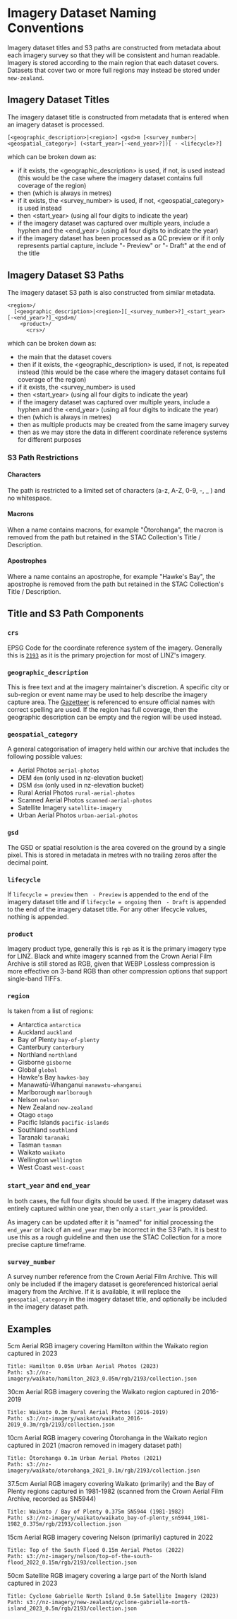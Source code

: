# Imagery Dataset Naming Conventions

Imagery dataset titles and S3 paths are constructed from metadata about each imagery survey so that they will be consistent and human readable. Imagery is stored according to the main region that each dataset covers. Datasets that cover two or more full regions may instead be stored under `new-zealand`.

## Imagery Dataset Titles

The imagery dataset title is constructed from metadata that is entered when an imagery dataset is processed.

```
[<geographic_description>|<region>] <gsd>m [<survey_number>|<geospatial_category>] (<start_year>[-<end_year>?])[ - <lifecycle>?]
```

which can be broken down as:

- if it exists, the <geographic_description> is used, if not, <region> is used instead (this would be the case where the imagery dataset contains full coverage of the region)
- then <gsd> (which is always in metres)
- if it exists, the <survey_number> is used, if not, <geospatial_category> is used instead
- then <start_year> (using all four digits to indicate the year)
- if the imagery dataset was captured over multiple years, include a hyphen and the <end_year> (using all four digits to indicate the year)
- if the imagery dataset has been processed as a QC preview or if it only represents partial capture, include "- Preview" or "- Draft" at the end of the title

## Imagery Dataset S3 Paths

The imagery dataset S3 path is also constructed from similar metadata.

```
<region>/
  [<geographic_description>|<region>][_<survey_number>?]_<start_year>[-<end_year>?]_<gsd>m/
    <product>/
      <crs>/
```

which can be broken down as:

- the main <region> that the dataset covers
- then if it exists, the <geographic_description> is used, if not, <region> is repeated instead (this would be the case where the imagery dataset contains full coverage of the region)
- if it exists, the <survey_number> is used
- then <start_year> (using all four digits to indicate the year)
- if the imagery dataset was captured over multiple years, include a hyphen and the <end_year> (using all four digits to indicate the year)
- then <gsd> (which is always in metres)
- then <product> as multiple products may be created from the same imagery survey
- then <crs> as we may store the data in different coordinate reference systems for different purposes

### S3 Path Restrictions

#### Characters

The path is restricted to a limited set of characters (a-z, A-Z, 0-9, -, \_ ) and no whitespace.

#### Macrons

When a name contains macrons, for example "Ōtorohanga", the macron is removed from the path but retained in the STAC Collection's Title / Description.

#### Apostrophes

Where a name contains an apostrophe, for example "Hawke's Bay", the apostrophe is removed from the path but retained in the STAC Collection's Title / Description.

## Title and S3 Path Components

### `crs`

EPSG Code for the coordinate reference system of the imagery. Generally this is [`2193`](https://epsg.io/2193) as it is the primary projection for most of LINZ's imagery.

### `geographic_description`

This is free text and at the imagery maintainer's discretion. A specific city or sub-region or event name may be used to help describe the imagery capture area. The [Gazetteer](https://gazetteer.linz.govt.nz/) is referenced to ensure official names with correct spelling are used. If the region has full coverage, then the geographic description can be empty and the region will be used instead.

### `geospatial_category`

A general categorisation of imagery held within our archive that includes the following possible values:

- Aerial Photos `aerial-photos`
- DEM `dem` (only used in nz-elevation bucket)
- DSM `dsm` (only used in nz-elevation bucket)
- Rural Aerial Photos `rural-aerial-photos`
- Scanned Aerial Photos `scanned-aerial-photos`
- Satellite Imagery `satellite-imagery`
- Urban Aerial Photos `urban-aerial-photos`

### `gsd`

The GSD or spatial resolution is the area covered on the ground by a single pixel. This is stored in metadata in metres with no trailing zeros after the decimal point.

### `lifecycle`

If `lifecycle = preview` then ` - Preview` is appended to the end of the imagery dataset title and if `lifecycle = ongoing` then ` - Draft` is appended to the end of the imagery dataset title. For any other lifecycle values, nothing is appended.

### `product`

Imagery product type, generally this is `rgb` as it is the primary imagery type for LINZ. Black and white imagery scanned from the Crown Aerial Film Archive is still stored as RGB, given that WEBP Lossless compression is more effective on 3-band RGB than other compression options that support single-band TIFFs.

### `region`

Is taken from a list of regions:

- Antarctica `antarctica`
- Auckland `auckland`
- Bay of Plenty `bay-of-plenty`
- Canterbury `canterbury`
- Northland `northland`
- Gisborne `gisborne`
- Global `global`
- Hawke's Bay `hawkes-bay`
- Manawatū-Whanganui `manawatu-whanganui`
- Marlborough `marlborough`
- Nelson `nelson`
- New Zealand `new-zealand`
- Otago `otago`
- Pacific Islands `pacific-islands`
- Southland `southland`
- Taranaki `taranaki`
- Tasman `tasman`
- Waikato `waikato`
- Wellington `wellington`
- West Coast `west-coast`

### `start_year` and `end_year`

In both cases, the full four digits should be used. If the imagery dataset was entirely captured within one year, then only a `start_year` is provided.

As imagery can be updated after it is "named" for initial processing the `end_year` or lack of an `end_year` may be incorrect in the S3 Path. It is best to use this as a rough guideline and then use the STAC Collection for a more precise capture timeframe.

### `survey_number`

A survey number reference from the Crown Aerial Film Archive. This will only be included if the imagery dataset is georeferenced historical aerial imagery from the Archive. If it is available, it will replace the `geospatial_category` in the imagery dataset title, and optionally be included in the imagery dataset path.

## Examples

5cm Aerial RGB imagery covering Hamilton within the Waikato region captured in 2023

```
Title: Hamilton 0.05m Urban Aerial Photos (2023)
Path: s3://nz-imagery/waikato/hamilton_2023_0.05m/rgb/2193/collection.json
```

30cm Aerial RGB imagery covering the Waikato region captured in 2016-2019

```
Title: Waikato 0.3m Rural Aerial Photos (2016-2019)
Path: s3://nz-imagery/waikato/waikato_2016-2019_0.3m/rgb/2193/collection.json
```

10cm Aerial RGB imagery covering Ōtorohanga in the Waikato region captured in 2021 (macron removed in imagery dataset path)

```
Title: Ōtorohanga 0.1m Urban Aerial Photos (2021)
Path: s3://nz-imagery/waikato/otorohanga_2021_0.1m/rgb/2193/collection.json
```

37.5cm Aerial RGB imagery covering Waikato (primarily) and the Bay of Plenty regions captured in 1981-1982 (scanned from the Crown Aerial Film Archive, recorded as SN5944)

```
Title: Waikato / Bay of Plenty 0.375m SN5944 (1981-1982)
Path: s3://nz-imagery/waikato/waikato_bay-of-plenty_sn5944_1981-1982_0.375m/rgb/2193/collection.json
```

15cm Aerial RGB imagery covering Nelson (primarily) captured in 2022 

```
Title: Top of the South Flood 0.15m Aerial Photos (2022)
Path: s3://nz-imagery/nelson/top-of-the-south-flood_2022_0.15m/rgb/2193/collection.json
```

50cm Satellite RGB imagery covering a large part of the North Island captured in 2023

```
Title: Cyclone Gabrielle North Island 0.5m Satellite Imagery (2023)
Path: s3://nz-imagery/new-zealand/cyclone-gabrielle-north-island_2023_0.5m/rgb/2193/collection.json
```
